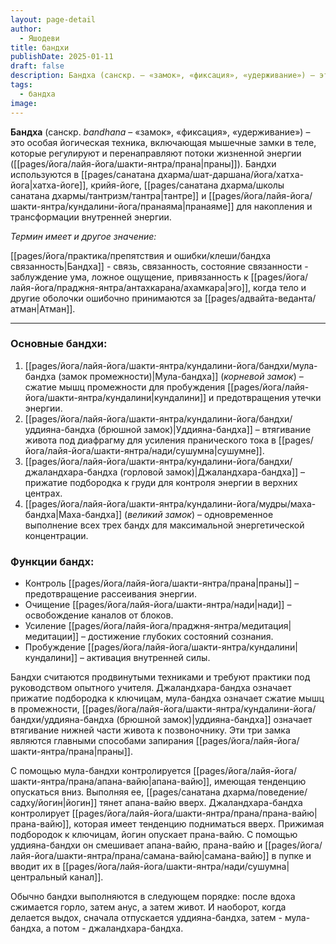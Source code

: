 ```yaml
---
layout: page-detail
author:
  - Яшодеви
title: бандхи
publishDate: 2025-01-11
draft: false
description: Бандха (санскр. – «замок», «фиксация», «удерживание») – это особая йогическая техника, включающая мышечные замки в теле, которые регулируют и перенаправляют потоки жизненной энергии (праны). Бандхи используются в хатха-йоге, крийя-йоге, тантре и пранаяме для накопления и трансформации внутренней энергии.
tags:
  - бандха
image:
---
```

**Бандха** (санскр. _bandhana_ – «замок», «фиксация», «удерживание») – это особая йогическая техника, включающая мышечные замки в теле, которые регулируют и перенаправляют потоки жизненной энергии ([[pages/йога/лайя-йога/шакти-янтра/прана|праны]]). Бандхи используются в [[pages/санатана дхарма/шат-даршана/йога/хатха-йога|хатха-йоге]], крийя-йоге, [[pages/санатана дхарма/школы санатана дхармы/тантризм/тантра|тантре]] и [[pages/йога/лайя-йога/шакти-янтра/кундалини-йога/пранаяма|пранаяме]] для накопления и трансформации внутренней энергии.

*Термин имеет и другое значение:*

[[pages/йога/практика/препятствия и ошибки/клеши/бандха связанность|Бандха]] - связь, связанность, состояние связанности - заблуждение ума, ложное ощущение, привязанность к [[pages/йога/лайя-йога/праджня-янтра/антахкарана/ахамкара|эго]], когда тело и другие оболочки ошибочно принимаются за [[pages/адвайта-веданта/атман|Атман]].

---
### Основные бандхи:

1. [[pages/йога/лайя-йога/шакти-янтра/кундалини-йога/бандхи/мула-бандха (замок промежности)|Мула-бандха]] (_корневой замок_) – сжатие мышц промежности для пробуждения [[pages/йога/лайя-йога/шакти-янтра/кундалини|кундалини]] и предотвращения утечки энергии.
2. [[pages/йога/лайя-йога/шакти-янтра/кундалини-йога/бандхи/уддияна-бандха (брюшной замок)|Уддияна-бандха]] – втягивание живота под диафрагму для усиления пранического тока в [[pages/йога/лайя-йога/шакти-янтра/нади/сушумна|сушумне]].
3. [[pages/йога/лайя-йога/шакти-янтра/кундалини-йога/бандхи/джаландхара-бандха (горловой замок)|Джаландхара-бандха]] – прижатие подбородка к груди для контроля энергии в верхних центрах.
4. [[pages/йога/лайя-йога/шакти-янтра/кундалини-йога/мудры/маха-бандха|Маха-бандха]] (_великий замок_) – одновременное выполнение всех трех бандх для максимальной энергетической концентрации.

### Функции бандх:

- Контроль [[pages/йога/лайя-йога/шакти-янтра/прана|праны]] – предотвращение рассеивания энергии.
- Очищение [[pages/йога/лайя-йога/шакти-янтра/нади|нади]] – освобождение каналов от блоков.
- Усиление [[pages/йога/лайя-йога/праджня-янтра/медитация|медитации]] – достижение глубоких состояний сознания.
- Пробуждение [[pages/йога/лайя-йога/шакти-янтра/кундалини|кундалини]] – активация внутренней силы.

Бандхи считаются продвинутыми техниками и требуют практики под руководством опытного учителя.
Джаландхара-бандха означает прижатие подбородка к ключицам, мула-бандха означает сжатие мышц в промежности, [[pages/йога/лайя-йога/шакти-янтра/кундалини-йога/бандхи/уддияна-бандха (брюшной замок)|уддияна-бандха]] означает втягивание нижней части живота к позвоночнику. Эти три замка являются главными способами запирания [[pages/йога/лайя-йога/шакти-янтра/прана|праны]]. 

С помощью мула-бандхи контролируется [[pages/йога/лайя-йога/шакти-янтра/прана/апана-вайю|апана-вайю]], имеющая тенденцию опускаться вниз. Выполняя ее, [[pages/санатана дхарма/поведение/садху/йогин|йогин]] тянет апана-вайю вверх. Джаландхара-бандха контролирует [[pages/йога/лайя-йога/шакти-янтра/прана/прана-вайю|прана-вайю]], которая имеет тенденцию подниматься вверх. Прижимая подбородок к ключицам, йогин опускает прана-вайю. С помощью уддияна-бандхи он смешивает апана-вайю, прана-вайю и [[pages/йога/лайя-йога/шакти-янтра/прана/самана-вайю|самана-вайю]] в пупке и вводит их в [[pages/йога/лайя-йога/шакти-янтра/нади/сушумна|центральный канал]]. 

Обычно бандхи выполняются в следующем порядке: после вдоха сжимается горло, затем анус, а затем живот. И наоборот, когда делается выдох, сначала отпускается уддияна-бандха, затем - мула-бандха, а потом - джаландхара-бандха.

